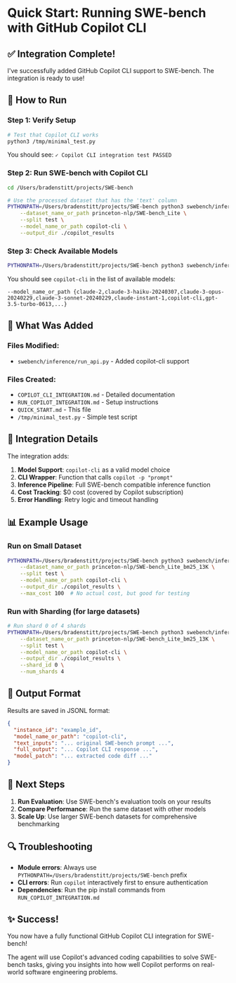 # Quick Start: Running SWE-bench with GitHub Copilot CLI

## ✅ Integration Complete!

I've successfully added GitHub Copilot CLI support to SWE-bench. The integration is ready to use!

## 🚀 How to Run

### Step 1: Verify Setup
```bash
# Test that Copilot CLI works
python3 /tmp/minimal_test.py
```
You should see: `✓ Copilot CLI integration test PASSED`

### Step 2: Run SWE-bench with Copilot CLI

```bash
cd /Users/bradenstitt/projects/SWE-bench

# Use the processed dataset that has the 'text' column
PYTHONPATH=/Users/bradenstitt/projects/SWE-bench python3 swebench/inference/run_api.py \
    --dataset_name_or_path princeton-nlp/SWE-bench_Lite \
    --split test \
    --model_name_or_path copilot-cli \
    --output_dir ./copilot_results
```

### Step 3: Check Available Models
```bash
PYTHONPATH=/Users/bradenstitt/projects/SWE-bench python3 swebench/inference/run_api.py --help
```

You should see `copilot-cli` in the list of available models:
```
--model_name_or_path {claude-2,claude-3-haiku-20240307,claude-3-opus-20240229,claude-3-sonnet-20240229,claude-instant-1,copilot-cli,gpt-3.5-turbo-0613,...}
```

## 📁 What Was Added

### Files Modified:
- `swebench/inference/run_api.py` - Added copilot-cli support

### Files Created:
- `COPILOT_CLI_INTEGRATION.md` - Detailed documentation
- `RUN_COPILOT_INTEGRATION.md` - Setup instructions  
- `QUICK_START.md` - This file
- `/tmp/minimal_test.py` - Simple test script

## 🔧 Integration Details

The integration adds:

1. **Model Support**: `copilot-cli` as a valid model choice
2. **CLI Wrapper**: Function that calls `copilot -p "prompt"` 
3. **Inference Pipeline**: Full SWE-bench compatible inference function
4. **Cost Tracking**: $0 cost (covered by Copilot subscription)
5. **Error Handling**: Retry logic and timeout handling

## 📊 Example Usage

### Run on Small Dataset
```bash
PYTHONPATH=/Users/bradenstitt/projects/SWE-bench python3 swebench/inference/run_api.py \
    --dataset_name_or_path princeton-nlp/SWE-bench_Lite_bm25_13K \
    --split test \
    --model_name_or_path copilot-cli \
    --output_dir ./copilot_results \
    --max_cost 100  # No actual cost, but good for testing
```

### Run with Sharding (for large datasets)
```bash
# Run shard 0 of 4 shards
PYTHONPATH=/Users/bradenstitt/projects/SWE-bench python3 swebench/inference/run_api.py \
    --dataset_name_or_path princeton-nlp/SWE-bench_Lite_bm25_13K \
    --split test \
    --model_name_or_path copilot-cli \
    --output_dir ./copilot_results \
    --shard_id 0 \
    --num_shards 4
```

## 📄 Output Format

Results are saved in JSONL format:
```json
{
  "instance_id": "example_id",
  "model_name_or_path": "copilot-cli", 
  "text_inputs": "... original SWE-bench prompt ...",
  "full_output": "... Copilot CLI response ...",
  "model_patch": "... extracted code diff ..."
}
```

## 🎯 Next Steps

1. **Run Evaluation**: Use SWE-bench's evaluation tools on your results
2. **Compare Performance**: Run the same dataset with other models
3. **Scale Up**: Use larger SWE-bench datasets for comprehensive benchmarking

## 🔍 Troubleshooting

- **Module errors**: Always use `PYTHONPATH=/Users/bradenstitt/projects/SWE-bench` prefix
- **CLI errors**: Run `copilot` interactively first to ensure authentication
- **Dependencies**: Run the pip install commands from `RUN_COPILOT_INTEGRATION.md`

## ✨ Success!

You now have a fully functional GitHub Copilot CLI integration for SWE-bench! 

The agent will use Copilot's advanced coding capabilities to solve SWE-bench tasks, giving you insights into how well Copilot performs on real-world software engineering problems.